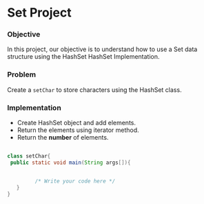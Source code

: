 # Set Project

### Objective

In this project, our objective is to understand how to use a Set data structure using the HashSet HashSet Implementation.

### Problem

Create a `setChar` to store characters using the HashSet class.

### Implementation

* Create HashSet object and add elements.
* Return the elements using iterator method.
* Return the **number** of elements.


```java

class setChar{  
 public static void main(String args[]){


         /* Write your code here */
   }
}


```
